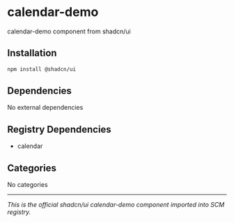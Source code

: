 # calendar-demo

calendar-demo component from shadcn/ui

## Installation

```bash
npm install @shadcn/ui
```

## Dependencies

No external dependencies

## Registry Dependencies

- calendar

## Categories

No categories

---

*This is the official shadcn/ui calendar-demo component imported into SCM registry.*
